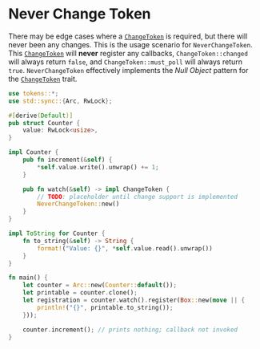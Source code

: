 # Never Change Token

There may be edge cases where a [`ChangeToken`](default.md) is required, but there will never been any changes. This is the usage scenario for `NeverChangeToken`. This [`ChangeToken`](default.md) will **never** register any callbacks, `ChangeToken::changed` will always return `false`, and `ChangeToken::must_poll` will always return `true`. `NeverChangeToken` effectively implements the _Null Object_ pattern for the [`ChangeToken`](default.md) trait.

```rust
use tokens::*;
use std::sync::{Arc, RwLock};

#[derive(Default)]
pub struct Counter {
    value: RwLock<usize>,
}

impl Counter {
    pub fn increment(&self) {
        *self.value.write().unwrap() += 1;
    }

    pub fn watch(&self) -> impl ChangeToken {
        // TODO: placeholder until change support is implemented
        NeverChangeToken::new()
    }
}

impl ToString for Counter {
    fn to_string(&self) -> String {
        format!("Value: {}", *self.value.read().unwrap())
    }
}

fn main() {
    let counter = Arc::new(Counter::default());
    let printable = counter.clone();
    let registration = counter.watch().register(Box::new(move || {
        println!("{}", printable.to_string());
    }));

    counter.increment(); // prints nothing; callback not invoked
}
```
